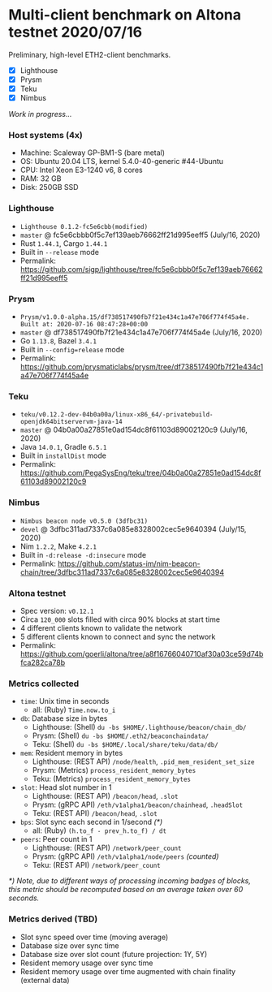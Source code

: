 # Multi-client benchmark on Altona testnet 2020/07/16
Preliminary, high-level ETH2-client benchmarks.
- [x] Lighthouse
- [x] Prysm
- [x] Teku
- [x] Nimbus

_Work in progress..._

### Host systems (4x)
- Machine: Scaleway GP-BM1-S (bare metal)
- OS: Ubuntu 20.04 LTS, kernel 5.4.0-40-generic #44-Ubuntu
- CPU: Intel Xeon E3-1240 v6, 8 cores
- RAM: 32 GB
- Disk: 250GB SSD

### Lighthouse
- `Lighthouse 0.1.2-fc5e6cbb(modified)`
- `master` @ fc5e6cbbb0f5c7ef139aeb76662ff21d995eeff5 (July/16, 2020)
- Rust `1.44.1`, Cargo `1.44.1`
- Built in `--release` mode
- Permalink: https://github.com/sigp/lighthouse/tree/fc5e6cbbb0f5c7ef139aeb76662ff21d995eeff5

### Prysm
- `Prysm/v1.0.0-alpha.15/df738517490fb7f21e434c1a47e706f774f45a4e. Built at: 2020-07-16 08:47:28+00:00`
- `master` @ df738517490fb7f21e434c1a47e706f774f45a4e (July/16, 2020)
- Go `1.13.8`, Bazel `3.4.1`
- Built in `--config=release` mode
- Permalink: https://github.com/prysmaticlabs/prysm/tree/df738517490fb7f21e434c1a47e706f774f45a4e

### Teku
- `teku/v0.12.2-dev-04b0a00a/linux-x86_64/-privatebuild-openjdk64bitservervm-java-14`
- `master` @ 04b0a00a27851e0ad154dc8f61103d89002120c9 (July/16, 2020)
- Java `14.0.1`, Gradle `6.5.1`
- Built in `installDist` mode
- Permalink: https://github.com/PegaSysEng/teku/tree/04b0a00a27851e0ad154dc8f61103d89002120c9

### Nimbus
- `Nimbus beacon node v0.5.0 (3dfbc31)`
- `devel` @ 3dfbc311ad7337c6a085e8328002cec5e9640394 (July/15, 2020)
- Nim `1.2.2`, Make `4.2.1`
- Built in `-d:release -d:insecure` mode
- Permalink: https://github.com/status-im/nim-beacon-chain/tree/3dfbc311ad7337c6a085e8328002cec5e9640394

### Altona testnet
- Spec version: `v0.12.1`
- Circa `120_000` slots filled with circa 90% blocks at start time
- 4 different clients known to validate the network
- 5 different clients known to connect and sync the network
- Permalink: https://github.com/goerli/altona/tree/a8f16766040710af30a03ce59d74bfca282ca78b

### Metrics collected
- `time`: Unix time in seconds
  - all: (Ruby) `Time.now.to_i`
- `db`: Database size in bytes
  - Lighthouse: (Shell) `du -bs $HOME/.lighthouse/beacon/chain_db/`
  - Prysm: (Shell) `du -bs $HOME/.eth2/beaconchaindata/`
  - Teku: (Shell) `du -bs $HOME/.local/share/teku/data/db/`
- `mem`: Resident memory in bytes
  - Lighthouse: (REST API) `/node/health`, `.pid_mem_resident_set_size`
  - Prysm: (Metrics) `process_resident_memory_bytes`
  - Teku: (Metrics) `process_resident_memory_bytes`
- `slot`: Head slot number in 1
  - Lighthouse: (REST API) `/beacon/head`, `.slot`
  - Prysm: (gRPC API) `/eth/v1alpha1/beacon/chainhead`, `.headSlot`
  - Teku: (REST API) `/beacon/head`, `.slot`
- `bps`: Slot sync each second in 1/second _(*)_
  - all: (Ruby) `(h.to_f - prev_h.to_f) / dt`
- `peers`: Peer count in 1
  - Lighthouse: (REST API) `/network/peer_count`
  - Prysm: (gRPC API) `/eth/v1alpha1/node/peers` _(counted)_
  - Teku: (REST API) `/network/peer_count`

_*) Note, due to different ways of processing incoming badges of blocks, this metric should be recomputed based on an average taken over 60 seconds._

### Metrics derived (TBD)
- Slot sync speed over time (moving average)
- Database size over sync time
- Database size over slot count (future projection: 1Y, 5Y)
- Resident memory usage over sync time
- Resident memory usage over time augmented with chain finality (external data)
